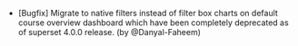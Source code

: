 - [Bugfix] Migrate to native filters instead of filter box charts on default course overview dashboard which have been completely deprecated as of superset 4.0.0 release. (by @Danyal-Faheem)